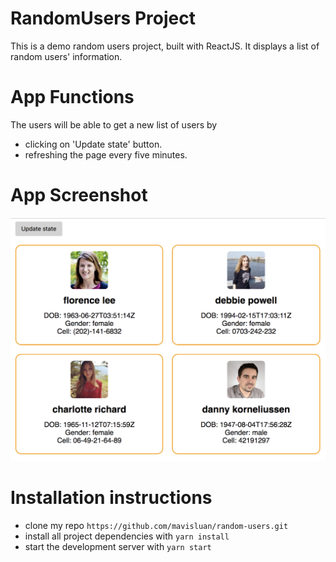 # RandomUsers Project

This is a demo random users project, built with ReactJS. It displays a list of random users' information. 


# App Functions

The users will be able to get a new list of users by

- clicking on 'Update state' button.
- refreshing the page every five minutes.


# App Screenshot

![](src/screenshot.png)


# Installation instructions
- clone my repo `https://github.com/mavisluan/random-users.git`
- install all project dependencies with `yarn install`
- start the development server with `yarn start`
